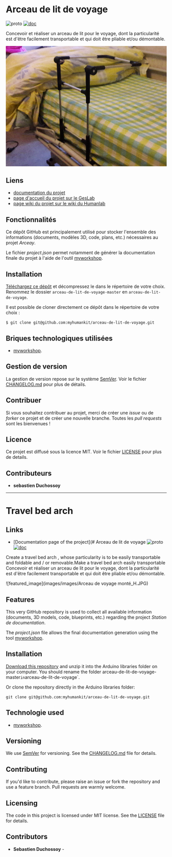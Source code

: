# Arceau de lit de voyage
![proto](https://img.shields.io/badge/proto-réalisé-success.svg "proto")
[![doc](https://img.shields.io/badge/doc-réalisée-success.svg "doc")](https://docs.humanlab.me/myhumankit/arceau-de-lit-de-voyage)

Concevoir et réaliser un arceau de lit pour le voyage, dont la particularité est d'être facilement transportable et qui doit être pliable et/ou démontable.

![featured_image](images/Arceau-en-situation-1.jpg)



## Liens
 * [documentation du projet](https://docs.humanlab.me/myhumankit/arceau-de-lit-de-voyage)
 * [page d'accueil du projet sur le GesLab](https://rennes.humanlab.me/projet/arceau-de-lit-de-voyage/)
 * [page wiki du projet sur le wiki du Humanlab](http://wikilab.myhumankit.org/index.php?title=Projets:Arceau_de_lit_de_voyage)


## Fonctionnalités
Ce dépôt GitHub est principalement utilisé pour stocker l'ensemble des informations (documents, modèles 3D, code, plans, etc.) nécessaires au projet _Arceay_.

Le fichier _project.json_ permet notamment de générer la documentation finale du projet à l'aide de l'outil [myworkshop](https://github.com/myhumankit/myworkshop).

## Installation
[Téléchargez ce dépôt](https://github.com/myhumankit/arceau-de-lit-de-voyage/archive/master.zip) et décompressez le dans le répertoire de votre choix. Renommez le dossier `arceau-de-lit-de-voyage-master` en `arceau-de-lit-de-voyage`.

Il est possible de cloner directement ce dépôt dans le répertoire de votre choix :

```
$ git clone git@github.com:myhumankit/arceau-de-lit-de-voyage.git
```

## Briques technologiques utilisées
 * [myworkshop](https://github.com/myhumankit/myworkshop).

## Gestion de version
La gestion de version repose sur le système [SemVer](http://semver.org/). Voir le fichier [CHANGELOG.md](CHANGELOG.md) pour plus de détails.

## Contribuer
Si vous souhaitez contribuer au projet, merci de créer une _issue_ ou de _forker_ ce projet et de créer une nouvelle branche. Toutes les _pull requests_ sont les bienvenues !

## Licence
Ce projet est diffusé sous la licence MIT. Voir le fichier [LICENSE](LICENSE) pour plus de details.

## Contributeurs
 * **sebastien Duchossoy** 

---

# Travel bed arch

## Links
 * [Documentation page of the project](# Arceau de lit de voyage
![proto](https://img.shields.io/badge/proto-réalisé-success.svg "proto")
[![doc](https://img.shields.io/badge/doc-réalisée-success.svg "doc")](https://docs.humanlab.me/myhumankit/arceau-de-lit-de-voyage)

Create a travel bed arch , whose particularity is to be easily transportable and foldable and / or removable.Make a travel bed arch easily transportable Concevoir et réaliser un arceau de lit pour le voyage, dont la particularité est d'être facilement transportable et qui doit être pliable et/ou démontable.

![featured_image](images/images/Arceau de voyage monté_H.JPG)

## Features
This very GitHub repository is used to collect all available information (documents, 3D models, code, blueprints, etc.) regarding the project _Station de documentation_.

The _project.json_ file allows the final documentation generation using the tool [myworkshop](https://github.com/myhumankit/myworkshop).

## Installation
[Download this repository](https://github.com/myhumankit/arceau-de-lit-de-voyage/archive/master.zip) and unzip it into the Arduino libraries folder on your computer. You should rename the folder arceau-de-lit-de-voyage-master` in `arceau-de-lit-de-voyage`.

Or clone the repository directly in the Arduino libraries folder:

```
git clone git@github.com:myhumankit/arceau-de-lit-de-voyage.git
```

## Technologie used
 * [myworkshop](https://github.com/myhumankit/myworkshop).

## Versioning
We use [SemVer](http://semver.org/) for versioning. See the [CHANGELOG.md](CHANGELOG.md) file for details.

## Contributing
If you'd like to contribute, please raise an issue or fork the repository and use a feature branch. Pull requests are warmly welcome.

## Licensing
The code in this project is licensed under MIT license. See the [LICENSE](LICENSE) file for details.

## Contributors
 * **Sebastien Duchossoy** - 

